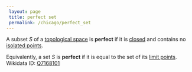 ```yaml
---
 layout: page
 title: perfect set
 permalink: /chicago/perfect_set
---
```

A subset $S$ of a [topological space](https://mathgloss.github.io/MathGloss/chicago/topological_space) is **perfect** if it is [closed](https://mathgloss.github.io/MathGloss/chicago/closed) and contains no [isolated points](https://mathgloss.github.io/MathGloss/chicago/isolated_point). 

Equivalently, a set $S$ is **perfect** if it is equal to the set of its [limit points](https://mathgloss.github.io/MathGloss/chicago/limit_point).
Wikidata ID: [Q7168101](https://www.wikidata.org/wiki/Q7168101)
